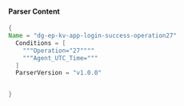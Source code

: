 #### Parser Content
```Java
{
Name = "dg-ep-kv-app-login-success-operation27"
  Conditions = [
    """Operation="27""""
    """Agent_UTC_Time="""
  ]
  ParserVersion = "v1.0.0"


}
```